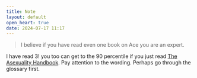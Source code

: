 ```yaml
---
title: Note
layout: default
open_heart: true
date: 2024-07-17 11:17
---
```


> I believe if you have read even one book on Ace you are an expert.

I have read 3! you too can get to the 90 percentile if you just read [The Asexuality Handbook](https://www.asexuality-handbook.com/). Pay attention to the wording. Perhaps go through the glossary first.
